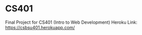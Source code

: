 # CS401
Final Project for CS401 (Intro to Web Development)
Heroku Link: https://csbsu401.herokuapp.com/
